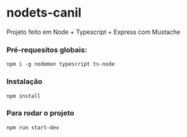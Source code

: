 # nodets-canil
Projeto feito em Node + Typescript + Express com Mustache

### Pré-requesitos globais:
`npm i -g nodemon typescript ts-node`

### Instalação
`npm install`

### Para rodar o projeto 
`npm run start-dev`